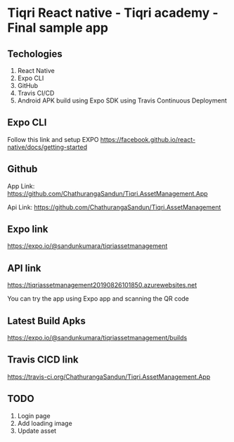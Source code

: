 # Tiqri React native  - Tiqri academy - Final sample app

## Techologies
1. React Native
2. Expo CLI
3. GitHub
4. Travis CI/CD
5. Android APK build using Expo SDK using Travis Continuous Deployment

## Expo CLI
Follow this link and setup EXPO https://facebook.github.io/react-native/docs/getting-started

## Github 
App Link: https://github.com/ChathurangaSandun/Tiqri.AssetManagement.App

Api Link: https://github.com/ChathurangaSandun/Tiqri.AssetManagement

## Expo link 
https://expo.io/@sandunkumara/tiqriassetmanagement

## API link
https://tiqriassetmanagement20190826101850.azurewebsites.net

You can try the app using Expo app and scanning the QR code

## Latest Build Apks
https://expo.io/@sandunkumara/tiqriassetmanagement/builds

## Travis CICD link
https://travis-ci.org/ChathurangaSandun/Tiqri.AssetManagement.App

## TODO
1. Login page
2. Add loading image
3. Update asset






